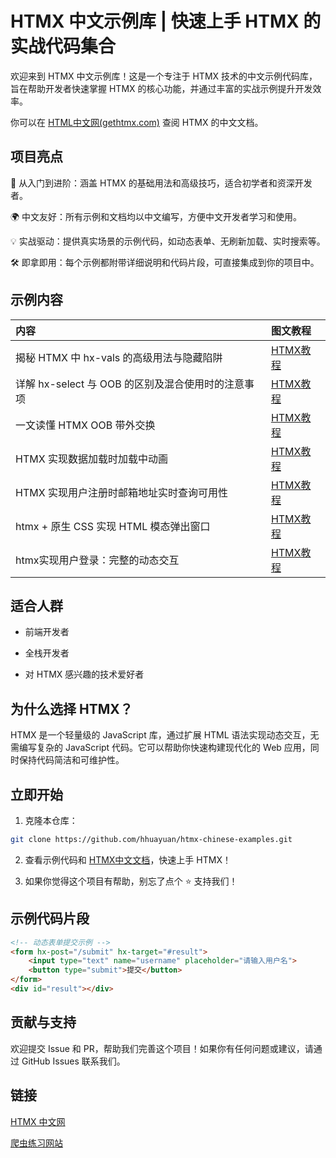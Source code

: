 # HTMX 中文示例库 | 快速上手 HTMX 的实战代码集合

欢迎来到 HTMX 中文示例库！这是一个专注于 HTMX 技术的中文示例代码库，旨在帮助开发者快速掌握 HTMX 的核心功能，并通过丰富的实战示例提升开发效率。

你可以在 [HTML中文网(gethtmx.com)](https://gethtmx.com "HTMX中文网") 查阅 HTMX 的中文文档。

## 项目亮点
🚀 从入门到进阶：涵盖 HTMX 的基础用法和高级技巧，适合初学者和资深开发者。

🌍 中文友好：所有示例和文档均以中文编写，方便中文开发者学习和使用。

💡 实战驱动：提供真实场景的示例代码，如动态表单、无刷新加载、实时搜索等。

🛠️ 即拿即用：每个示例都附带详细说明和代码片段，可直接集成到你的项目中。

## 示例内容

| 内容 | 图文教程 |
| :--- | :--- |
| 揭秘 HTMX 中 hx-vals 的高级用法与隐藏陷阱 | [HTMX教程](https://gethtmx.com/articles/hx-vals-advanced-json-syntaxerror-uncaught) |
| 详解 hx-select 与 OOB 的区别及混合使用时的注意事项 | [HTMX教程](https://gethtmx.com/articles/hx-select-swap-oob-cross) |
| 一文读懂 HTMX OOB 带外交换 | [HTMX教程](https://gethtmx.com/articles/htmx-out-of-band-oob-flask) |
| HTMX 实现数据加载时加载中动画 | [HTMX教程](https://gethtmx.com/articles/htmx-indicator-loading-request) |
| HTMX 实现用户注册时邮箱地址实时查询可用性 | [HTMX教程](https://gethtmx.com/articles/htmx-register-email-keyup-changed) |
| htmx + 原生 CSS 实现 HTML 模态弹出窗口 | [HTMX教程](https://gethtmx.com/articles/htmx-pure-css-modal-popup) |
| htmx实现用户登录：完整的动态交互 | [HTMX教程](https://gethtmx.com/articles/htmx-flask-user-login) |

## 适合人群

- 前端开发者

- 全栈开发者

- 对 HTMX 感兴趣的技术爱好者

## 为什么选择 HTMX？
HTMX 是一个轻量级的 JavaScript 库，通过扩展 HTML 语法实现动态交互，无需编写复杂的 JavaScript 代码。它可以帮助你快速构建现代化的 Web 应用，同时保持代码简洁和可维护性。

## 立即开始

1. 克隆本仓库：

```bash
git clone https://github.com/hhuayuan/htmx-chinese-examples.git
```

2. 查看示例代码和 [HTMX中文文档](https://gethtmx.com)，快速上手 HTMX！

3. 如果你觉得这个项目有帮助，别忘了点个 ⭐ 支持我们！


## 示例代码片段
```html
<!-- 动态表单提交示例 -->
<form hx-post="/submit" hx-target="#result">
    <input type="text" name="username" placeholder="请输入用户名">
    <button type="submit">提交</button>
</form>
<div id="result"></div>
```

## 贡献与支持
欢迎提交 Issue 和 PR，帮助我们完善这个项目！如果你有任何问题或建议，请通过 GitHub Issues 联系我们。

## 链接

[HTMX 中文网](https://gethtmx.com)

[爬虫练习网站](https://spiderbuf.cn)
